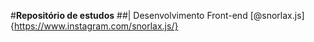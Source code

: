 #**Repositório de estudos** ##| Desenvolvimento Front-end
[@snorlax.js]{https://www.instagram.com/snorlax.js/}
